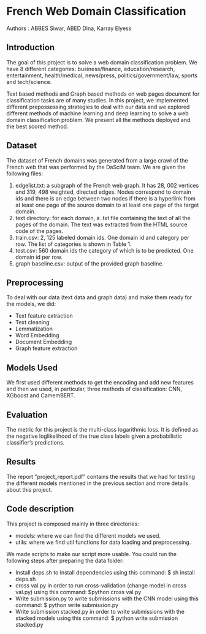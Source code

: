 # French Web Domain Classification
Authors : ABBES Siwar, ABED Dina, Karray Elyess

## Introduction
The goal of this project is to solve a web domain classification problem. We have 8 different categories: business/finance, education/research, entertainment,
health/medical, news/press, politics/government/law, sports
and tech/science.

Text based methods and Graph based methods on
web pages document for classification tasks are of many studies.
In this project, we implemented different prepossessing strategies to deal with our data and we explored different methods of machine learning and deep learning to solve a web domain classification problem. We present all the methods deployed and the best scored method.

## Dataset
The dataset of French domains was generated from a large crawl of the French web that was performed
by the DaSciM team. We are given the following files:
1. edgelist.txt: a subgraph of the French web graph. It has 28, 002 vertices and 319, 498 weighted,
directed edges. Nodes correspond to domain ids and there is an edge between two nodes if there
is a hyperlink from at least one page of the source domain to at least one page of the target domain.
2. text directory: for each domain, a .txt file containing the text of all the pages of the domain. The
text was extracted from the HTML source code of the pages.
3. train.csv: 2, 125 labeled domain ids. One domain id and category per row. The list of categories is
shown in Table 1.
4. test.csv: 560 domain ids the category of which is to be predicted. One domain id per row.
5. graph baseline.csv: output of the provided graph baseline. 


## Preprocessing
To deal with our data (text data and graph data) and make them ready for the models, we did:
  - Text feature extraction
  - Text cleaning
  - Lemmatization
  - Word Embedding
  - Document Embedding
  - Graph feature extraction


## Models Used
We first used different methods to get the encoding and add new features and then we used, in particular, three methods of classification: CNN, XGboost and CamemBERT.

## Evaluation
The metric for this project is the multi-class logarithmic loss. It is defined as the negative loglikelihood of the true class labels given a probabilistic classifier’s predictions.

## Results

The report "project_report.pdf" contains the results that we had for testing the different models mentioned in the previous section and more details about this project.

##  Code description
This project is composed mainly in three directories:
  - models: where we can find the different models we used.
  - utils: where we find util functions for data loading and preprocessing.

We made scripts to make our script more usable. You could run the following steps after preparing the data folder:
  - Install deps.sh to install dependencies using this command: $ sh install deps.sh
  - cross val.py in order to run cross-validation (change model in cross val.py) using this command: $python cross val.py
  - Write submission.py to write submissions with the CNN model using this command: $ python write submission.py
  - Write submission stacked.py in order to write submissions with the stacked models using this command: $ python write submission stacked.py

